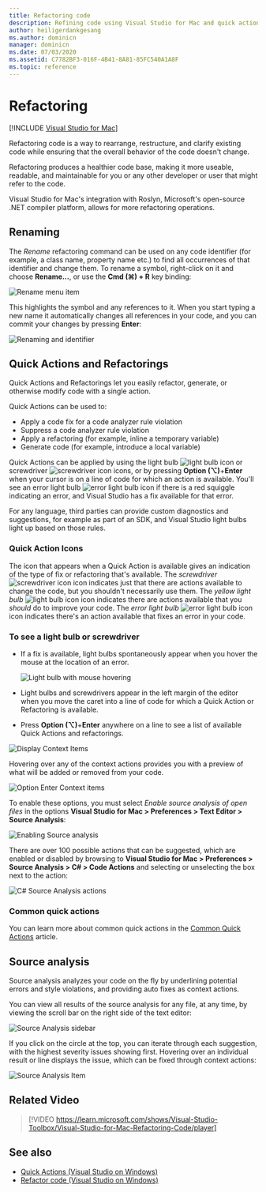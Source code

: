 ```yaml
---
title: Refactoring code
description: Refining code using Visual Studio for Mac and quick actions.
author: heiligerdankgesang 
ms.author: dominicn
manager: dominicn
ms.date: 07/03/2020
ms.assetid: C7782BF3-016F-4B41-8A81-85FC540A1A8F
ms.topic: reference
---
```

# Refactoring

 [!INCLUDE [Visual Studio for Mac](~/includes/applies-to-version/vs-mac-only.md)]

Refactoring code is a way to rearrange, restructure, and clarify existing code while ensuring that the overall behavior of the code doesn't change.

Refactoring produces a healthier code base, making it more useable, readable, and maintainable for you or any other developer or user that might refer to the code.

Visual Studio for Mac's integration with Roslyn, Microsoft's open-source .NET compiler platform, allows for more refactoring operations.

## Renaming

The *Rename* refactoring command can be used on any code identifier (for example, a class name, property name etc.) to find all occurrences of that identifier and change them. To rename a symbol, right-click on it and choose **Rename...**, or use the **Cmd (⌘) + R** key binding:

![Rename menu item](media/refactoring-renaming1.png)

This highlights the symbol and any references to it. When you start typing a new name it automatically changes all references in your code, and you can commit your changes by pressing **Enter**:

![Renaming and identifier](media/refactoring-renaming2.png)

## Quick Actions and Refactorings

Quick Actions and Refactorings let you easily refactor, generate, or otherwise modify code with a single action.

Quick Actions can be used to:

* Apply a code fix for a code analyzer rule violation
* Suppress a code analyzer rule violation
* Apply a refactoring (for example, inline a temporary variable)
* Generate code (for example, introduce a local variable)

Quick Actions can be applied by using the light bulb ![light bulb icon](media/quick-actions-light-bulb-icon.png) or screwdriver ![screwdriver icon](media/quick-actions-screwdriver-icon.png) icons, or by pressing **Option (⌥)**+**Enter** when your cursor is on a line of code for which an action is available. You'll see an error light bulb ![error light bulb icon](media/quick-actions-error-light-bulb-icon.png) if there is a red squiggle indicating an error, and Visual Studio has a fix available for that error.

For any language, third parties can provide custom diagnostics and suggestions, for example as part of an SDK, and Visual Studio light bulbs light up based on those rules.

### Quick Action Icons
The icon that appears when a Quick Action is available gives an indication of the type of fix or refactoring that's available. The *screwdriver* ![screwdriver icon](media/quick-actions-screwdriver-icon.png) icon indicates just that there are actions available to change the code, but you shouldn't necessarily use them. The *yellow light bulb* ![light bulb icon](media/quick-actions-light-bulb-icon.png) icon indicates there are actions available that you *should* do to improve your code. The *error light bulb* ![error light bulb icon](media/quick-actions-error-light-bulb-icon.png) icon indicates there's an action available that fixes an error in your code.

### To see a light bulb or screwdriver

- If a fix is available, light bulbs spontaneously appear when you hover the mouse at the location of an error.

   ![Light bulb with mouse hovering](media/refactoring-lightbulb-hover.png)

- Light bulbs and screwdrivers appear in the left margin of the editor when you move the caret into a line of code for which a Quick Action or Refactoring is available.

- Press **Option (⌥)**+**Enter** anywhere on a line to see a list of available Quick Actions and refactorings.

![Display Context Items](media/refactoring-context-action.png)

Hovering over any of the context actions provides you with a preview of what will be added or removed from your code.

![Option Enter Context items](media/refactoring-image2a.png)

To enable these options, you must select *Enable source analysis of open files* in the options **Visual Studio for Mac > Preferences > Text Editor > Source Analysis**:

![Enabling Source analysis](media/refactoring-options.png)

There are over 100 possible actions that can be suggested, which are enabled or disabled by browsing to **Visual Studio for Mac > Preferences > Source Analysis > C# > Code Actions** and selecting or unselecting the box next to the action:

![C# Source Analysis actions](media/refactoring-image3a.png)

### Common quick actions

You can learn more about common quick actions in the [Common Quick Actions](/visualstudio/ide/common-quick-actions) article.

## Source analysis

Source analysis analyzes your code on the fly by underlining potential errors and style violations, and providing auto fixes as context actions.

You can view all results of the source analysis for any file, at any time, by viewing the scroll bar on the right side of the text editor:

![Source Analysis sidebar](media/refactoring-image4a.png)

If you click on the circle at the top, you can iterate through each suggestion, with the highest severity issues showing first. Hovering over an individual result or line displays the issue, which can be fixed through context actions:

![Source Analysis Item](media/refactoring-image5.png)

## Related Video

> [!VIDEO https://learn.microsoft.com/shows/Visual-Studio-Toolbox/Visual-Studio-for-Mac-Refactoring-Code/player]

## See also

- [Quick Actions (Visual Studio on Windows)](/visualstudio/ide/quick-actions)
- [Refactor code (Visual Studio on Windows)](/visualstudio/ide/refactoring-in-visual-studio)
